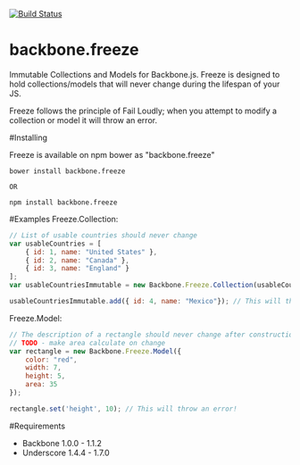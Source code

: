 [![Build Status](https://travis-ci.org/conductor/backbone.freeze.svg)](https://travis-ci.org/benmanbs/backbone.freeze)

# backbone.freeze
Immutable Collections and Models for Backbone.js. Freeze is designed to hold collections/models that will never change during the lifespan of your JS. 

Freeze follows the principle of Fail Loudly; when you attempt to modify a collection or model it will throw an error.

#Installing

Freeze is available on npm bower as "backbone.freeze"
```
bower install backbone.freeze

OR

npm install backbone.freeze
```

#Examples
Freeze.Collection:
```js
// List of usable countries should never change
var usableCountries = [
    { id: 1, name: "United States" },
    { id: 2, name: "Canada" },
    { id: 3, name: "England" }
];
var usableCountriesImmutable = new Backbone.Freeze.Collection(usableCountries);

usableCountriesImmutable.add({ id: 4, name: "Mexico"}); // This will throw an error!
```

Freeze.Model:
```js
// The description of a rectangle should never change after construction, or that would make area incorrect 
// TODO - make area calculate on change
var rectangle = new Backbone.Freeze.Model({
    color: "red",
    width: 7,
    height: 5,
    area: 35
});

rectangle.set('height', 10); // This will throw an error!
```

#Requirements
* Backbone 1.0.0 - 1.1.2
* Underscore 1.4.4 - 1.7.0
